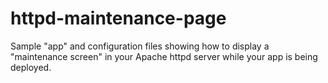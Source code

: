 # httpd-maintenance-page
Sample "app" and configuration files showing how to display a "maintenance screen" in your Apache httpd server while your app is being deployed.
